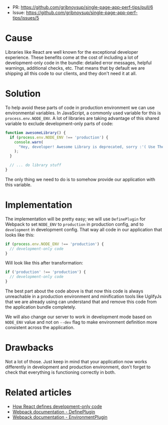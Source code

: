 * PR: https://github.com/gribnoysup/single-page-app-perf-tips/pull/6
* Issue: https://github.com/gribnoysup/single-page-app-perf-tips/issues/5

# Cause

Libraries like React are well known for the exceptional developer experience.
These benefits come at the cost of including a lot of development-only code in
the bundle: detailed error messages, helpful warnings, additional checks, etc.
That means that by default we are shipping all this code to our clients, and
they don't need it at all.

# Solution

To help avoid these parts of code in production environment we can use
environmental variables. In JavaScript, a commonly used variable for this is
`process.env.NODE_ENV`. A lot of libraries are taking advantage of this shared
variable to exclude development-only parts of code:

```js
function awesomeLibrary() {
  if (process.env.NODE_ENV !== 'production') {
    console.warn(
      "Hey, developer! Awesome Library is deprecated, sorry :'( Use The Blazing Fast library instead"
    );
  }

  // ... do library stuff
}
```

The only thing we need to do is to somehow provide our application with this
variable.

# Implementation

The implementation will be pretty easy; we will use `DefinePlugin` for Webpack
to set `NODE_ENV` to `production` in production config, and to `development` in
development config. That way all code in our application that looks like this:

```js
if (process.env.NODE_ENV !== 'production') {
  // development-only code
}
```

Will look like this after transformation:

```js
if ('production' !== 'production') {
  // development-only code
}
```

The best part about the code above is that now this code is always unreachable
in a production environment and minification tools like UglifyJs that we are
already using can understand that and remove this code from the application
bundle completely.

We will also change our server to work in development mode based on `NODE_ENV`
value and not on `--dev` flag to make environment definition more consistent
across the application.

# Drawbacks

Not a lot of those. Just keep in mind that your application now works
differently in development and production environment, don't forget to check
that everything is functioning correctly in both.

# Related articles

* [How React defines development-only code][1]
* [Webpack documentation - DefinePlugin][2]
* [Webpack documentation - EnvironmentPlugin][3]

[1]: https://reactjs.org/docs/codebase-overview.html#development-and-production
[2]: https://webpack.js.org/plugins/define-plugin/
[3]: https://webpack.js.org/plugins/environment-plugin/
